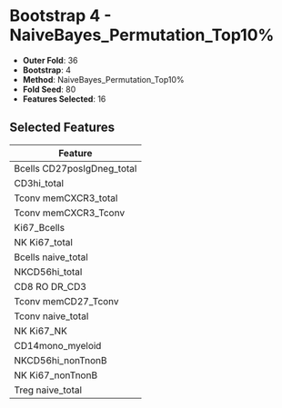 # Bootstrap 4 - NaiveBayes_Permutation_Top10%

- **Outer Fold**: 36
- **Bootstrap**: 4
- **Method**: NaiveBayes_Permutation_Top10%
- **Fold Seed**: 80
- **Features Selected**: 16

## Selected Features

| Feature |
|---------|
| Bcells CD27posIgDneg_total |
| CD3hi_total |
| Tconv memCXCR3_total |
| Tconv memCXCR3_Tconv |
| Ki67_Bcells |
| NK Ki67_total |
| Bcells naive_total |
| NKCD56hi_total |
| CD8 RO DR_CD3 |
| Tconv memCD27_Tconv |
| Tconv naive_total |
| NK Ki67_NK |
| CD14mono_myeloid |
| NKCD56hi_nonTnonB |
| NK Ki67_nonTnonB |
| Treg naive_total |
